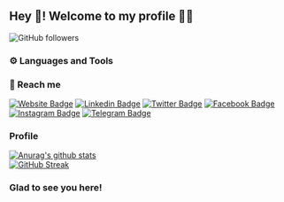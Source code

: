 ## Hey 👋! Welcome to my profile :bald_man:
![GitHub followers](https://img.shields.io/github/followers/fdisotto?style=flat-square)


### :gear: Languages and Tools


### :satellite: Reach me
[![Website Badge](https://img.shields.io/badge/Website-3f3f3f?style=flat-square&logo=google-chrome&logoColor=white)](https://fdisotto.com/)
[![Linkedin Badge](https://img.shields.io/badge/-LinkedIn-0e76a8?style=flat-square&logo=Linkedin&logoColor=white)](https://www.linkedin.com/in/fabio-di-sotto-00aa3268/)
[![Twitter Badge](https://img.shields.io/badge/-Twitter-00acee?style=flat-square&logo=Twitter&logoColor=white)](https://twitter.com/fdisotto)
[![Facebook Badge](https://img.shields.io/badge/-Facebook-3b5998?style=flat-square&logo=Facebook&logoColor=white)](https://facebook.com/fdisotto)
[![Instagram Badge](https://img.shields.io/badge/-Instagram-e4405f?style=flat-square&logo=Instagram&logoColor=white)](https://instagram.com/fabius.disotto/)
[![Telegram Badge](https://img.shields.io/badge/-Telegram-0088cc?style=flat-square&logo=Telegram&logoColor=white)](https://t.me/fdisotto)

### Profile
[![Anurag's github stats](https://github-readme-stats.vercel.app/api?username=fdisotto&hide_border=true&show_icons=true&theme=monokai)](https://github.com/anuraghazra/github-readme-stats)
<br>
[![GitHub Streak](https://github-readme-streak-stats.herokuapp.com?user=fdisotto&theme=monokai&hide_border=true&date_format=j%20M%5B%20Y%5D)](https://git.io/streak-stats)

### Glad to see you here!
